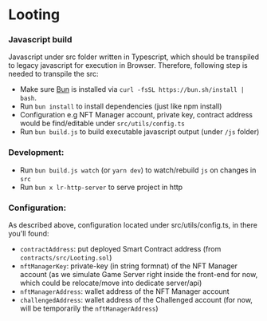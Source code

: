 # Looting

### Javascript build 
Javascript under src folder written in Typescript, which should be transpiled to legacy javascript for execution in Browser.
Therefore, following step is needed to transpile the src:

- Make sure [Bun](https://bun.sh/) is installed via `curl -fsSL https://bun.sh/install | bash`.
- Run `bun install` to install dependencies (just like npm install)
- Configuration e.g NFT Manager account, private key, contract address would be find/editable under `src/utils/config.ts`
- Run `bun build.js` to build executable javascript output (under `/js` folder)

### Development:
- Run `bun build.js watch` (or `yarn dev`) to watch/rebuild `js` on changes in `src`
- Run `bun x lr-http-server` to serve project in http

### Configuration:
As described above, configuration located under src/utils/config.ts, in there you'll found:

- `contractAddress`: put deployed Smart Contract address (from `contracts/src/Looting.sol`)
- `nftManagerKey`: private-key (in string formnat) of the NFT Manager account (as we simulate Game Server right inside the front-end for now, which could be relocate/move into dedicate server/api)
- `nftManagerAddress`: wallet address of the NFT Manager account
- `challengedAddress`: wallet address of the Challenged account (for now, will be temporarily the `nftManagerAddress`)
